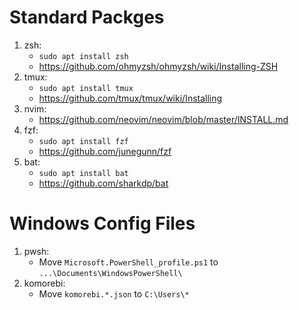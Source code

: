 # Standard Packges

1. zsh:
    - `sudo apt install zsh`
    - https://github.com/ohmyzsh/ohmyzsh/wiki/Installing-ZSH
2. tmux:
    - `sudo apt install tmux`
    - https://github.com/tmux/tmux/wiki/Installing
3. nvim:
    - https://github.com/neovim/neovim/blob/master/INSTALL.md
4. fzf:
    - `sudo apt install fzf`
    - https://github.com/junegunn/fzf
5. bat:
    - `sudo apt install bat`
    - https://github.com/sharkdp/bat

# Windows Config Files

1. pwsh:
    - Move `Microsoft.PowerShell_profile.ps1` to `...\Documents\WindowsPowerShell\`
2. komorebi:
    - Move `komorebi.*.json` to `C:\Users\*`

